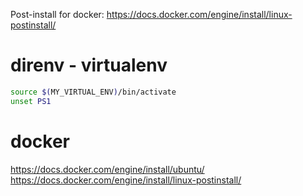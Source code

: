 Post-install for docker: https://docs.docker.com/engine/install/linux-postinstall/


# direnv - virtualenv
```bash
source $(MY_VIRTUAL_ENV)/bin/activate
unset PS1
```

# docker

https://docs.docker.com/engine/install/ubuntu/
https://docs.docker.com/engine/install/linux-postinstall/
